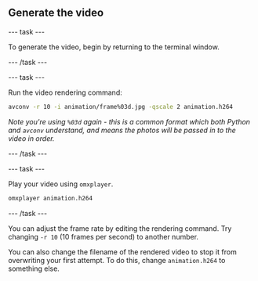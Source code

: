 ## Generate the video

--- task ---

To generate the video, begin by returning to the terminal window.

--- /task ---

--- task ---

Run the video rendering command:

```bash
avconv -r 10 -i animation/frame%03d.jpg -qscale 2 animation.h264
```

*Note you're using `%03d` again - this is a common format which both Python and `avconv` understand, and means the photos will be passed in to the video in order.*

--- /task ---

--- task ---

Play your video using `omxplayer`.

```bash
omxplayer animation.h264
```

--- /task ---

You can adjust the frame rate by editing the rendering command. Try changing `-r 10` (10 frames per second) to another number.

You can also change the filename of the rendered video to stop it from overwriting your first attempt. To do this, change `animation.h264` to something else.

